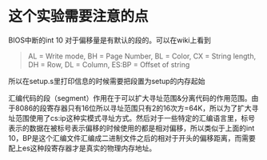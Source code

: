 # 这个实验需要注意的点

BIOS中断的int 10 对于偏移量是有默认的段的。可以在wiki上看到

> AL = Write mode, BH = Page Number, BL = Color, CX = String length, DH = Row, DL = Column, ES:BP = Offset of string

所以在setup.s里打印信息的时候需要把段置为setup的内存起始


汇编代码的段（segment）作用在于可以扩大寻址范围&分离代码的作用范围。由于8086的段寄存器只有16位所以寻址范围只有2的16次方=64K，所以为了扩大寻址范围使用了cs:ip这种实模式寻址方式。然后对于一些特定的汇编语言里，标号表示的数据在被标号表示偏移的时候使用的都是相对偏移，所以类似于上面的int 10，BP是这个汇编文件汇编成二进制文件之后的相对于开头的偏移距离，而需要配上es这种段寄存器才是真实的物理内存地址。
